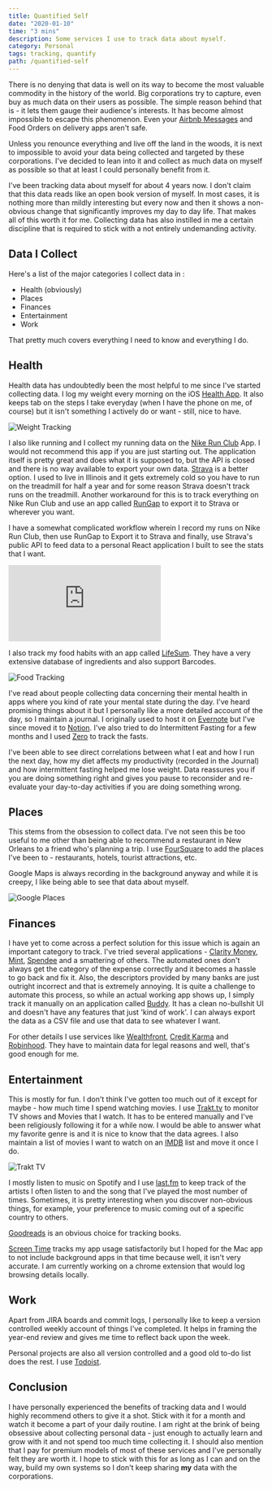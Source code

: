 ```yaml
---
title: Quantified Self
date: "2020-01-10"
time: "3 mins"
description: Some services I use to track data about myself.
category: Personal
tags: tracking, quantify
path: /quantified-self
---
```


There is no denying that data is well on its way to become the most valuable
commodity in the history of the world. Big corporations try to capture, even buy
as much data on their users as possible. The simple reason behind that is - it
lets them gauge their audience's interests. It has become almost impossible to
escape this phenomenon. Even your [Airbnb Messages](https://www.nytimes.com/2019/11/04/business/secret-consumer-score-access.html) and Food Orders on delivery apps aren't safe.

Unless you renounce everything and live off the land in the woods, it is
next to impossible to avoid your data being collected and targeted by these
corporations. I've decided to lean into it and collect as much data on myself as
possible so that at least I could personally benefit from it.

I've been tracking data about myself for about 4 years now. I don't claim that
this data reads like an open book version of myself. In most cases, it is
nothing more than mildly interesting but every now and then it shows a
non-obvious change that significantly improves my day to day life. That makes
all of this worth it for me. Collecting data has also instilled in me a certain
discipline that is required to stick with a not entirely undemanding activity.

## Data I Collect

Here's a list of the major categories I collect data in :

-   Health (obviously)
-   Places
-   Finances
-   Entertainment
-   Work

That pretty much covers everything I need to know and everything I do.

## Health

Health data has undoubtedly been the most helpful to me since I've started
collecting data. I log my weight every morning on the iOS [Health App](https://www.apple.com/ios/health/).
It also keeps tab on the steps I take everyday (when I have the phone on me, of
  course) but it isn't something I actively do or want - still, nice to have.

![Weight Tracking](../images/2020-01-10-quantified-self/health_weight_tracking.png)

I also like running and I collect my running data on the [Nike Run Club](https://apps.apple.com/us/app/nike-running/id387771637) App. I would not recommend this app if you are just
starting out. The application itself is pretty great and does what it is supposed
to, but the API is closed and there is no way available to export your own data.
[Strava](https://www.strava.com/) is a better option. I used to live in Illinois and it gets extremely cold
so you have to run on the treadmill for half a year and for some reason Strava
doesn't track runs on the treadmill. Another workaround for this is to track
everything on Nike Run Club and use an app called [RunGap](https://www.rungap.com/) to
export it to Strava or wherever you want.

I have a somewhat complicated workflow wherein I record my runs on Nike Run Club, then use
RunGap to Export it to Strava and finally, use Strava's public API to feed data to a
personal React application I built to see the stats that I want.

<iframe src="https://runstats.netlify.com"
        class="runstats"
        frameBorder="0"
        scrolling="no"></iframe>

I also track my food habits with an app called [LifeSum](https://lifesum.com/).
They have a very extensive database of ingredients and also support Barcodes.

![Food Tracking](../images/2020-01-10-quantified-self/lifesum_food_tracking.png)

I've read about people collecting data concerning their mental health in apps where
you kind of rate your mental state during the day. I've heard promising things
about it but I personally like a more detailed account of the day, so I maintain
a journal. I originally used to host it on [Evernote](https://evernote.com/) but
I've since moved it to [Notion](https://www.notion.so/). I've also tried to do
Intermittent Fasting for a few months and I used [Zero](https://www.zerofasting.com/)
to track the fasts.

I've been able to see direct correlations between what I eat and how I run the
next day, how my diet affects my productivity (recorded in the Journal) and how
intermittent fasting helped me lose weight. Data reassures you if you are doing
something right and gives you pause to reconsider and re-evaluate your day-to-day
activities if you are doing something wrong.  

## Places

This stems from the obsession to collect data. I've not seen this be too useful
to me other than being able to recommend a restaurant in New Orleans to a
friend who's planning a trip. I use [FourSquare](https://foursquare.com/city-guide) to
add the places I've been to - restaurants, hotels, tourist attractions, etc.

Google Maps is always recording in the background anyway and while it is creepy,
I like being able to see that data about myself.  

![Google Places](../images/2020-01-10-quantified-self/google_places.png)

## Finances

I have yet to come across a perfect solution for this issue which is again an
important category to track. I've tried several applications - [Clarity Money](https://www.marcus.com/us/en/clarity-money), [Mint](https://www.mint.com/), [Spendee](https://www.spendee.com/)
and a smattering of others. The automated ones don't always get the category of
the expense correctly and it becomes a hassle to go back and fix it. Also, the
descriptors provided by many banks are just outright incorrect and that is
extremely annoying. It is quite a challenge to automate this process, so while an
actual working app shows up, I simply track it manually on an application called
[Buddy](https://apps.apple.com/us/app/buddy-easy-budgeting/id936422955). It has
a clean no-bullshit UI and doesn't have any features that just 'kind of work'. I can
always export the data as a CSV file and use that data to see whatever I want.

For other details I use services like [Wealthfront](https://www.wealthfront.com/), [Credit Karma](https://www.creditkarma.com) and [Robinhood](https://robinhood.com/).
They have to maintain data for legal reasons and well, that's good enough for me.

## Entertainment

This is mostly for fun. I don't think I've gotten too much out of it except for
maybe - how much time I spend watching movies. I use [Trakt.tv](ttps://trakt.tv)
to monitor TV shows and Movies that I watch. It has to be entered manually and
I've been religiously following it for a while now. I would be able to answer
what my favorite genre is and it is nice to know that the data agrees. I also
maintain a list of movies I want to watch on an [IMDB](https://www.imdb.com/)
list and move it once I do.

![Trakt TV](../images/2020-01-10-quantified-self/trakt_tv.png)

I mostly listen to music on Spotify and I use [last.fm](https://www.last.fm/) to
keep track of the artists I often listen to and the song that I've played the most
number of times. Sometimes, it is pretty interesting when you discover non-obvious
things, for example, your preference to music coming out of a specific country
to others.

[Goodreads](https://www.goodreads.com/) is an obvious choice for tracking books.

[Screen Time](https://support.apple.com/en-us/HT208982) tracks my app usage
satisfactorily but I hoped for the Mac app to not include background apps in
that time because well, it isn't very accurate. I am currently working on a
chrome extension that would log browsing details locally.

## Work

Apart from JIRA boards and commit logs, I personally like to keep a version
controlled weekly account of things I've completed. It helps in framing the
year-end review and gives me time to reflect back upon the week.

Personal projects are also all version controlled and a good old to-do list
does the rest. I use [Todoist](https://todoist.com/).

## Conclusion

I have personally experienced the benefits of tracking data and I would highly
recommend others to give it a shot. Stick with it for a month and watch it
become a part of your daily routine. I am right at the brink of being obsessive
about collecting personal data - just enough to actually learn and grow with it
and not spend too much time collecting it. I should also mention that I pay for
premium models of most of these services and I've personally felt they are worth
it. I hope to stick with this for as long as I can and on the way, build my own
systems so I don't keep sharing **my** data with the corporations.    
